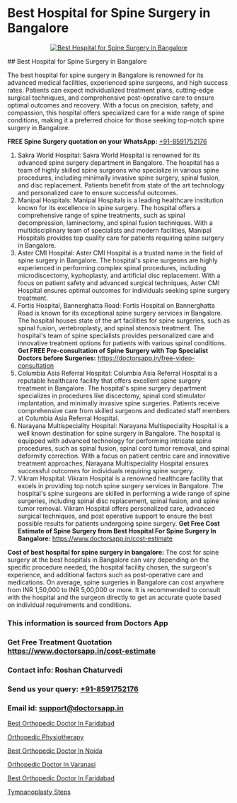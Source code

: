 # Best Hospital for Spine Surgery in Bangalore

<p align="center">
  <a href="null">
    <img src="null" alt="Best Hospital for Spine Surgery in Bangalore">
  </a>
</p>
## Best Hospital for Spine Surgery in Bangalore

The best hospital for spine surgery in Bangalore is renowned for its advanced medical facilities, experienced spine surgeons, and high success rates. Patients can expect individualized treatment plans, cutting-edge surgical techniques, and comprehensive post-operative care to ensure optimal outcomes and recovery. With a focus on precision, safety, and compassion, this hospital offers specialized care for a wide range of spine conditions, making it a preferred choice for those seeking top-notch spine surgery in Bangalore.

**FREE Spine Surgery quotation on your WhatsApp:**  [+91-8591752176](https://api.whatsapp.com/send?phone=8591752176)

1) Sakra World Hospital:
Sakra World Hospital is renowned for its advanced spine surgery department in Bangalore. The hospital has a team of highly skilled spine surgeons who specialize in various spine procedures, including minimally invasive spine surgery, spinal fusion, and disc replacement. Patients benefit from state of the art technology and personalized care to ensure successful outcomes.
2) Manipal Hospitals:
Manipal Hospitals is a leading healthcare institution known for its excellence in spine surgery. The hospital offers a comprehensive range of spine treatments, such as spinal decompression, laminectomy, and spinal fusion techniques. With a multidisciplinary team of specialists and modern facilities, Manipal Hospitals provides top quality care for patients requiring spine surgery in Bangalore.
3) Aster CMI Hospital:
Aster CMI Hospital is a trusted name in the field of spine surgery in Bangalore. The hospital's spine surgeons are highly experienced in performing complex spinal procedures, including microdiscectomy, kyphoplasty, and artificial disc replacement. With a focus on patient safety and advanced surgical techniques, Aster CMI Hospital ensures optimal outcomes for individuals seeking spine surgery treatment.
4) Fortis Hospital, Bannerghatta Road:
Fortis Hospital on Bannerghatta Road is known for its exceptional spine surgery services in Bangalore. The hospital houses state of the art facilities for spine surgeries, such as spinal fusion, vertebroplasty, and spinal stenosis treatment. The hospital's team of spine specialists provides personalized care and innovative treatment options for patients with various spinal conditions.
**Get FREE Pre-consultation of Spine Surgery with Top Specialist Doctors before Surgeries:** https://doctorsapp.in/free-video-consultation
5) Columbia Asia Referral Hospital:
Columbia Asia Referral Hospital is a reputable healthcare facility that offers excellent spine surgery treatment in Bangalore. The hospital's spine surgery department specializes in procedures like discectomy, spinal cord stimulator implantation, and minimally invasive spine surgeries. Patients receive comprehensive care from skilled surgeons and dedicated staff members at Columbia Asia Referral Hospital.
6) Narayana Multispeciality Hospital:
Narayana Multispeciality Hospital is a well known destination for spine surgery in Bangalore. The hospital is equipped with advanced technology for performing intricate spine procedures, such as spinal fusion, spinal cord tumor removal, and spinal deformity correction. With a focus on patient centric care and innovative treatment approaches, Narayana Multispeciality Hospital ensures successful outcomes for individuals requiring spine surgery.
7) Vikram Hospital:
Vikram Hospital is a renowned healthcare facility that excels in providing top notch spine surgery services in Bangalore. The hospital's spine surgeons are skilled in performing a wide range of spine surgeries, including spinal disc replacement, spinal fusion, and spine tumor removal. Vikram Hospital offers personalized care, advanced surgical techniques, and post operative support to ensure the best possible results for patients undergoing spine surgery.
**Get Free Cost Estimate of Spine Surgery from Best Hospital For Spine Surgery In Bangalore:** https://www.doctorsapp.in/cost-estimate

**Cost of best hospital for spine surgery in bangalore:**
The cost for spine surgery at the best hospitals in Bangalore can vary depending on the specific procedure needed, the hospital facility chosen, the surgeon's experience, and additional factors such as post-operative care and medications. On average, spine surgeries in Bangalore can cost anywhere from INR 1,50,000 to INR 5,00,000 or more. It is recommended to consult with the hospital and the surgeon directly to get an accurate quote based on individual requirements and conditions.

### This information is sourced from Doctors App 
### Get Free Treatment Quotation https://www.doctorsapp.in/cost-estimate
### Contact info: Roshan Chaturvedi 
### Send us your query: [+91-8591752176](https://api.whatsapp.com/send?phone=8591752176) 
### Email id: support@doctorsapp.in

[Best Orthopedic Doctor In Faridabad](https://www.linkedin.com/pulse/best-orthopedic-doctor-faridabad-knee-replacement-treatment-vl7ke?trackingId=L%2B%2BBe%2BQMjQcs9j0jgcZYEA%3D%3D&lipi=urn%3Ali%3Apage%3Ad_flagship3_company_admin%3BII%2FSNcWiSiigR90SV5cfEQ%3D%3D)

[Orthopedic Physiotherapy](https://www.linkedin.com/pulse/orthopedic-physiotherapy-doctorsapp-united-arab-emirates-ihkee?trackingId=k0JkbLbwzECpyTIvS2JoxA%3D%3D&lipi=urn%3Ali%3Apage%3Ad_flagship3_company_admin%3BSXrbBuk4SwWZ8nIcZ2zSvw%3D%3D)

[Best Orthopedic Doctor In Noida](https://medium.com/@vimalrana22/best-orthopedic-doctor-in-noida-5fe7448c5c3c)

[Orthopedic Doctor In Varanasi](https://medium.com/@vimalrana22/orthopedic-doctor-in-varanasi-98b85f9a43ed)

[Best Orthopedic Doctor In Faridabad](https://doctors-apps.github.io/doctorsapp/best-orthopedic-doctor-in-faridabad)

[Tympanoplasty Steps](https://doctors-apps.github.io/doctorsapp/tympanoplasty-steps)

